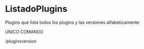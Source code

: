 # ListadoPlugins
Plugins que lista todos los plugins y las versiones alfabeticamente

UNICO COMANDO

/pluginsversion

